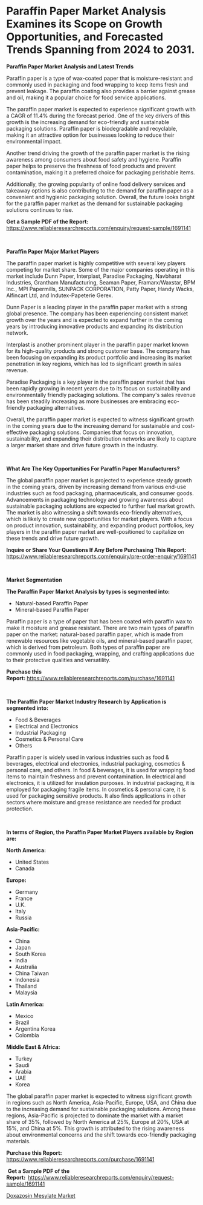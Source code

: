 <p><h1>Paraffin Paper Market Analysis Examines its Scope on Growth Opportunities, and Forecasted Trends Spanning from 2024 to 2031.</h1></p><p><strong>Paraffin Paper Market Analysis and Latest Trends</strong></p>
<p><p>Paraffin paper is a type of wax-coated paper that is moisture-resistant and commonly used in packaging and food wrapping to keep items fresh and prevent leakage. The paraffin coating also provides a barrier against grease and oil, making it a popular choice for food service applications.</p><p>The paraffin paper market is expected to experience significant growth with a CAGR of 11.4% during the forecast period. One of the key drivers of this growth is the increasing demand for eco-friendly and sustainable packaging solutions. Paraffin paper is biodegradable and recyclable, making it an attractive option for businesses looking to reduce their environmental impact.</p><p>Another trend driving the growth of the paraffin paper market is the rising awareness among consumers about food safety and hygiene. Paraffin paper helps to preserve the freshness of food products and prevent contamination, making it a preferred choice for packaging perishable items.</p><p>Additionally, the growing popularity of online food delivery services and takeaway options is also contributing to the demand for paraffin paper as a convenient and hygienic packaging solution. Overall, the future looks bright for the paraffin paper market as the demand for sustainable packaging solutions continues to rise.</p></p>
<p><strong>Get a Sample PDF of the Report:&nbsp;</strong> <a href="https://www.reliableresearchreports.com/enquiry/request-sample/1691141">https://www.reliableresearchreports.com/enquiry/request-sample/1691141</a></p>
<p>&nbsp;</p>
<p><strong>Paraffin Paper Major Market Players</strong></p>
<p><p>The paraffin paper market is highly competitive with several key players competing for market share. Some of the major companies operating in this market include Dunn Paper, Interplast, Paradise Packaging, Navbharat Industries, Grantham Manufacturing, Seaman Paper, Framarx/Waxstar, BPM Inc., MPI Papermills, SUNPACK CORPORATION, Patty Paper, Handy Wacks, Alfincart Ltd, and Indutex-Papeterie Gerex.</p><p>Dunn Paper is a leading player in the paraffin paper market with a strong global presence. The company has been experiencing consistent market growth over the years and is expected to expand further in the coming years by introducing innovative products and expanding its distribution network.</p><p>Interplast is another prominent player in the paraffin paper market known for its high-quality products and strong customer base. The company has been focusing on expanding its product portfolio and increasing its market penetration in key regions, which has led to significant growth in sales revenue.</p><p>Paradise Packaging is a key player in the paraffin paper market that has been rapidly growing in recent years due to its focus on sustainability and environmentally friendly packaging solutions. The company's sales revenue has been steadily increasing as more businesses are embracing eco-friendly packaging alternatives.</p><p>Overall, the paraffin paper market is expected to witness significant growth in the coming years due to the increasing demand for sustainable and cost-effective packaging solutions. Companies that focus on innovation, sustainability, and expanding their distribution networks are likely to capture a larger market share and drive future growth in the industry.</p></p>
<p>&nbsp;</p>
<p><strong>What Are The Key Opportunities For Paraffin Paper Manufacturers?</strong></p>
<p><p>The global paraffin paper market is projected to experience steady growth in the coming years, driven by increasing demand from various end-use industries such as food packaging, pharmaceuticals, and consumer goods. Advancements in packaging technology and growing awareness about sustainable packaging solutions are expected to further fuel market growth. The market is also witnessing a shift towards eco-friendly alternatives, which is likely to create new opportunities for market players. With a focus on product innovation, sustainability, and expanding product portfolios, key players in the paraffin paper market are well-positioned to capitalize on these trends and drive future growth.</p></p>
<p><strong>Inquire or Share Your Questions If Any Before Purchasing This Report:</strong> <a href="https://www.reliableresearchreports.com/enquiry/pre-order-enquiry/1691141">https://www.reliableresearchreports.com/enquiry/pre-order-enquiry/1691141</a></p>
<p>&nbsp;</p>
<p><strong>Market Segmentation</strong></p>
<p><strong>The Paraffin Paper Market Analysis by types is segmented into:</strong></p>
<p><ul><li>Natural-based Paraffin Paper</li><li>Mineral-based Paraffin Paper</li></ul></p>
<p><p>Paraffin paper is a type of paper that has been coated with paraffin wax to make it moisture and grease resistant. There are two main types of paraffin paper on the market: natural-based paraffin paper, which is made from renewable resources like vegetable oils, and mineral-based paraffin paper, which is derived from petroleum. Both types of paraffin paper are commonly used in food packaging, wrapping, and crafting applications due to their protective qualities and versatility.</p></p>
<p><strong>Purchase this Report:&nbsp;</strong><a href="https://www.reliableresearchreports.com/purchase/1691141">https://www.reliableresearchreports.com/purchase/1691141</a></p>
<p>&nbsp;</p>
<p><strong>The Paraffin Paper Market Industry Research by Application is segmented into:</strong></p>
<p><ul><li>Food & Beverages</li><li>Electrical and Electronics</li><li>Industrial Packaging</li><li>Cosmetics & Personal Care</li><li>Others</li></ul></p>
<p><p>Paraffin paper is widely used in various industries such as food & beverages, electrical and electronics, industrial packaging, cosmetics & personal care, and others. In food & beverages, it is used for wrapping food items to maintain freshness and prevent contamination. In electrical and electronics, it is utilized for insulation purposes. In industrial packaging, it is employed for packaging fragile items. In cosmetics & personal care, it is used for packaging sensitive products. It also finds applications in other sectors where moisture and grease resistance are needed for product protection.</p></p>
<p>&nbsp;</p>
<p><strong>In terms of Region, the Paraffin Paper Market Players available by Region are:</strong></p>
<p>
    <p> <strong> North America: </strong>
        <ul>
            <li>United States</li>
            <li>Canada</li>
        </ul>
        </p> 
    <p> <strong> Europe: </strong>
        <ul>
            <li>Germany</li>
            <li>France</li>
            <li>U.K.</li>
            <li>Italy</li>
            <li>Russia</li>
        </ul>
        </p> 
    <p> <strong> Asia-Pacific: </strong>
        <ul>
            <li>China</li>
            <li>Japan</li>
            <li>South Korea</li>
            <li>India</li>
            <li>Australia</li>
            <li>China Taiwan</li>
            <li>Indonesia</li>
            <li>Thailand</li>
            <li>Malaysia</li>
        </ul>
        </p> 
    <p> <strong> Latin America: </strong>
        <ul>
            <li>Mexico</li>
            <li>Brazil</li>
            <li>Argentina Korea</li>
            <li>Colombia</li>
        </ul>
        </p> 
    <p> <strong> Middle East & Africa: </strong>
        <ul>
            <li>Turkey</li>
            <li>Saudi</li>
            <li>Arabia</li>
            <li>UAE</li>
            <li>Korea</li>
        </ul>
    </p>
    </p>
<p><p>The global paraffin paper market is expected to witness significant growth in regions such as North America, Asia-Pacific, Europe, USA, and China due to the increasing demand for sustainable packaging solutions. Among these regions, Asia-Pacific is projected to dominate the market with a market share of 35%, followed by North America at 25%, Europe at 20%, USA at 15%, and China at 5%. This growth is attributed to the rising awareness about environmental concerns and the shift towards eco-friendly packaging materials.</p></p>
<p><strong>Purchase this Report: </strong><a href="https://www.reliableresearchreports.com/purchase/1691141">https://www.reliableresearchreports.com/purchase/1691141</a></p>
<p>&nbsp;<strong>Get a Sample PDF of the Report:&nbsp;&nbsp;</strong><a href="https://www.reliableresearchreports.com/enquiry/request-sample/1691141">https://www.reliableresearchreports.com/enquiry/request-sample/1691141</a></p>
<p><strong></strong></p>
<p><p><a href="https://github.com/RickHolmes3/Market-Research-Report-List-3/blob/main/doxazosin-mesylate-market.md">Doxazosin Mesylate Market</a></p></p>